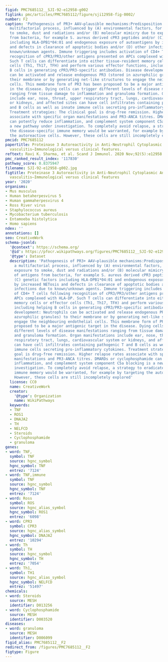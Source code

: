 ```yaml
---
figid: PMC7685112__SJI-92-e12958-g002
figlink: pmc/articles/PMC7685112/figure/sji12958-fig-0002/
number: F2
caption: 'Pathogenesis of PR3+ AAV—plausible mechanisms:Predisposition is likely a
  multifactorial process, influenced by (A) environmental factors, for example exposure
  to smoke, dust and radiations and/or (B) molecular mimicry due to exposure of antigens
  from bacteria, for example S. aureus derived cPR3 peptides and/or (C) genetic factors
  including HLA‐DPB1*04:01 and endogenous exposure of autoantigens by increased NETosis
  and defects in clearance of apoptotic bodies and/or (D) other infections due to
  known/unknown agents. Immune triggering includes activation of CD4+ T cells following
  recognition of cPR3/PR3/other antigens presented on APCs complexed with HLA‐DP.
  Such T cells can differentiate into either tissue‐resident memory cells or effector
  cells (Th1, Th17, TFH) and perform various effector functions, including helping
  B cells in generating cPR3/PR3‐specific antibodies. Disease development: Neutrophils
  can be activated and release endogenous PR3 (stored in azurophilic granules) to
  their membrane or by generating net‐like structures to engage the neighbouring endothelial
  cells. This membrane form of PR3 has been proposed to be a major antigenic target
  in the disease. Dying cells can trigger different levels of disease manifestations
  ranging from tissue damage to inflammation and granuloma formation. Organ manifestations
  include ear, nose, throat, upper respiratory tract, lungs, cardiovascular system
  or kidneys, and affected sites can have cell infiltrates containing pathogenic T
  and B cells as well as innate immune cells secreting pro‐inflammatory cytokines.
  Treatment strategies: The clinical goal is drug‐free remission. Higher relapse rates
  associate with specific organ manifestations and PR3‐ANCA titres. DMARDs or cyclophosphamide
  can potently reduce inflammation, and complement system component C5a blocking is
  a new pathway under investigation. To completely avoid relapse, a strategy to eradicate
  the disease‐specific immune memory would be warranted, for example by targeting
  the autoreactive cells. However, these cells are still incompletely explored'
pmcid: PMC7685112
papertitle: Proteinase 3 Autoreactivity in Anti‐Neutrophil Cytoplasmic Antibody–associated
  vasculitis—Immunological versus clinical features.
reftext: Ravi K. Sharma, et al. Scand J Immunol. 2020 Nov;92(5):e12958.
pmc_ranked_result_index: '117830'
pathway_score: 0.8375947
filename: SJI-92-e12958-g002.jpg
figtitle: Proteinase 3 Autoreactivity in Anti‐Neutrophil Cytoplasmic Antibody–associated
  vasculitis—Immunological versus clinical features
year: '2020'
organisms:
- Mus musculus
- Human betaherpesvirus 5
- Human gammaherpesvirus 4
- Ross River virus
- Staphylococcus aureus
- Mycobacterium tuberculosis
- Entamoeba histolytica
- Homo sapiens
ndex: ''
annotations: []
seo: CreativeWork
schema-jsonld:
  '@context': https://schema.org/
  '@id': https://pfocr.wikipathways.org/figures/PMC7685112__SJI-92-e12958-g002.html
  '@type': Dataset
  description: 'Pathogenesis of PR3+ AAV—plausible mechanisms:Predisposition is likely
    a multifactorial process, influenced by (A) environmental factors, for example
    exposure to smoke, dust and radiations and/or (B) molecular mimicry due to exposure
    of antigens from bacteria, for example S. aureus derived cPR3 peptides and/or
    (C) genetic factors including HLA‐DPB1*04:01 and endogenous exposure of autoantigens
    by increased NETosis and defects in clearance of apoptotic bodies and/or (D) other
    infections due to known/unknown agents. Immune triggering includes activation
    of CD4+ T cells following recognition of cPR3/PR3/other antigens presented on
    APCs complexed with HLA‐DP. Such T cells can differentiate into either tissue‐resident
    memory cells or effector cells (Th1, Th17, TFH) and perform various effector functions,
    including helping B cells in generating cPR3/PR3‐specific antibodies. Disease
    development: Neutrophils can be activated and release endogenous PR3 (stored in
    azurophilic granules) to their membrane or by generating net‐like structures to
    engage the neighbouring endothelial cells. This membrane form of PR3 has been
    proposed to be a major antigenic target in the disease. Dying cells can trigger
    different levels of disease manifestations ranging from tissue damage to inflammation
    and granuloma formation. Organ manifestations include ear, nose, throat, upper
    respiratory tract, lungs, cardiovascular system or kidneys, and affected sites
    can have cell infiltrates containing pathogenic T and B cells as well as innate
    immune cells secreting pro‐inflammatory cytokines. Treatment strategies: The clinical
    goal is drug‐free remission. Higher relapse rates associate with specific organ
    manifestations and PR3‐ANCA titres. DMARDs or cyclophosphamide can potently reduce
    inflammation, and complement system component C5a blocking is a new pathway under
    investigation. To completely avoid relapse, a strategy to eradicate the disease‐specific
    immune memory would be warranted, for example by targeting the autoreactive cells.
    However, these cells are still incompletely explored'
  license: CC0
  name: CreativeWork
  creator:
    '@type': Organization
    name: WikiPathways
  keywords:
  - TNF
  - ROS1
  - DNAJA2
  - TH
  - NELFCD
  - Steroids
  - Cyclophosphamide
  - granuloma
genes:
- word: TNF,
  symbol: TNF
  source: hgnc_symbol
  hgnc_symbol: TNF
  entrez: '7124'
- word: TNF,immune
  symbol: TNF
  source: hgnc_symbol
  hgnc_symbol: TNF
  entrez: '7124'
- word: Ross
  symbol: ROS
  source: hgnc_alias_symbol
  hgnc_symbol: ROS1
  entrez: '6098'
- word: CPR3
  symbol: CPR3
  source: hgnc_alias_symbol
  hgnc_symbol: DNAJA2
  entrez: '10294'
- word: Th
  symbol: TH
  source: hgnc_symbol
  hgnc_symbol: TH
  entrez: '7054'
- word: Th1,
  symbol: TH1
  source: hgnc_alias_symbol
  hgnc_symbol: NELFCD
  entrez: '51497'
chemicals:
- word: Steroids
  source: MESH
  identifier: D013256
- word: Cyclophosphamide
  source: MESH
  identifier: D003520
diseases:
- word: granuloma
  source: MESH
  identifier: D006099
figid_alias: PMC7685112__F2
redirect_from: /figures/PMC7685112__F2
figtype: Figure
---
```

